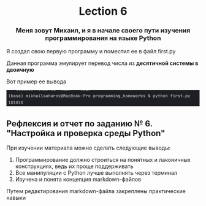<h1 align="center"> Lection 6 </h1>
<h3 align="center"> Меня зовут Михаил, и я в начале своего пути изучения программирования на языке Python</h3>

<p> Я создал свою первую программу и поместил ее в файл first.py</p>
<p> Данная программа эмулирует перевод числа из <b>десятичной системы в двоичную</b></p>
<p>Вот пример ее вывода</p>
<img src="images/Скриншот вывода программы.png"></img>

<h2>Рефлексия и отчет по заданию № 6. "Настройка и проверка среды Python"</h2>

<p>При изучении материала можно сделать следующие выводы:</p>
<ol>
  <li>Программирование должно строиться на понятных и лаконичных конструкциях, ведь их проще поддерживать</li>
  <li>Все манипуляции c Python лучше выполнять через терминал</li>
  <li>Изучена и понята концепция markdown-файлов</li>
</ol
  
<p>Путем редактирования markdown-файла закреплены практические навыки</p>
